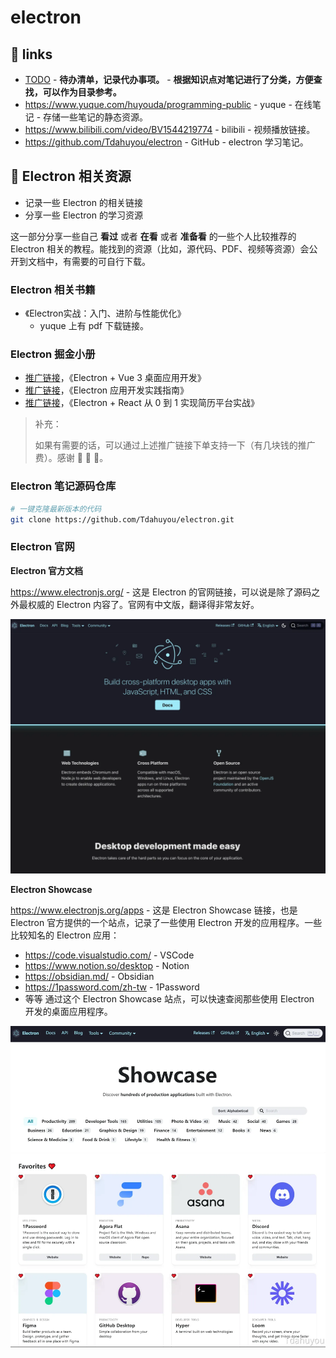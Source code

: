# electron

## 🔗 links

- [TODO](./TODO.md) - **待办清单，记录代办事项。** - **根据知识点对笔记进行了分类，方便查找，可以作为目录参考。**
- https://www.yuque.com/huyouda/programming-public - yuque - 在线笔记 - 存储一些笔记的静态资源。
- https://www.bilibili.com/video/BV1544219774 - bilibili - 视频播放链接。
- https://github.com/Tdahuyou/electron - GitHub - electron 学习笔记。

## 📝 Electron 相关资源

- 记录一些 Electron 的相关链接
- 分享一些 Electron 的学习资源

这一部分分享一些自己 **看过** 或者 **在看** 或者 **准备看** 的一些个人比较推荐的 Electron 相关的教程。能找到的资源（比如，源代码、PDF、视频等资源）会公开到文档中，有需要的可自行下载。

### Electron 相关书籍

- 《Electron实战：入门、进阶与性能优化》
  - yuque 上有 pdf 下载链接。

### Electron 掘金小册

- [推广链接](https://s.juejin.cn/ds/iBAwDAnG/)，《Electron + Vue 3 桌面应用开发》
- [推广链接](https://s.juejin.cn/ds/iBAwjM5s/)，《Electron 应用开发实践指南》
- [推广链接](https://s.juejin.cn/ds/iBAwroHA/)，《Electron + React 从 0 到 1 实现简历平台实战》

> 补充：
>
> 如果有需要的话，可以通过上述推广链接下单支持一下（有几块钱的推广费）。感谢 🙏 🙏 🙏。

### Electron 笔记源码仓库

```bash
# 一键克隆最新版本的代码
git clone https://github.com/Tdahuyou/electron.git
```

### Electron 官网

**Electron 官方文档**

https://www.electronjs.org/ - 这是 Electron 的官网链接，可以说是除了源码之外最权威的 Electron 内容了。官网有中文版，翻译得非常友好。

![](md-imgs/2024-10-05-19-22-00.png)

**Electron Showcase**

https://www.electronjs.org/apps - 这是 Electron Showcase 链接，也是 Electron 官方提供的一个站点，记录了一些使用 Electron 开发的应用程序。一些比较知名的 Electron 应用：
- https://code.visualstudio.com/ - VSCode
- https://www.notion.so/desktop - Notion
- https://obsidian.md/ - Obsidian
- https://1password.com/zh-tw - 1Password
- 等等
通过这个 Electron Showcase 站点，可以快速查阅那些使用 Electron 开发的桌面应用程序。

![](md-imgs/2024-10-05-19-25-19.png)

